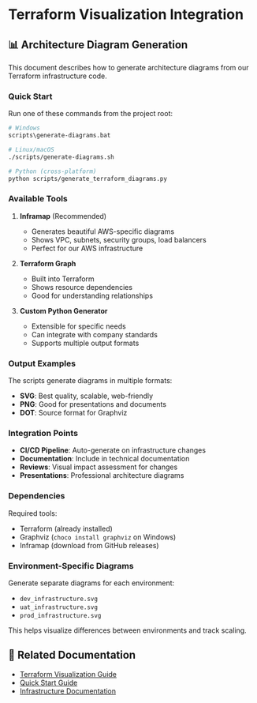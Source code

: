 # Terraform Visualization Integration

## 📊 Architecture Diagram Generation

This document describes how to generate architecture diagrams from our Terraform infrastructure code.

### Quick Start

Run one of these commands from the project root:

```bash
# Windows
scripts\generate-diagrams.bat

# Linux/macOS
./scripts/generate-diagrams.sh

# Python (cross-platform)
python scripts/generate_terraform_diagrams.py
```

### Available Tools

1. **Inframap** (Recommended)
   - Generates beautiful AWS-specific diagrams
   - Shows VPC, subnets, security groups, load balancers
   - Perfect for our AWS infrastructure

2. **Terraform Graph**
   - Built into Terraform
   - Shows resource dependencies
   - Good for understanding relationships

3. **Custom Python Generator**
   - Extensible for specific needs
   - Can integrate with company standards
   - Supports multiple output formats

### Output Examples

The scripts generate diagrams in multiple formats:

- **SVG**: Best quality, scalable, web-friendly
- **PNG**: Good for presentations and documents
- **DOT**: Source format for Graphviz

### Integration Points

- **CI/CD Pipeline**: Auto-generate on infrastructure changes
- **Documentation**: Include in technical documentation
- **Reviews**: Visual impact assessment for changes
- **Presentations**: Professional architecture diagrams

### Dependencies

Required tools:
- Terraform (already installed)
- Graphviz (`choco install graphviz` on Windows)
- Inframap (download from GitHub releases)

### Environment-Specific Diagrams

Generate separate diagrams for each environment:
- `dev_infrastructure.svg`
- `uat_infrastructure.svg`
- `prod_infrastructure.svg`

This helps visualize differences between environments and track scaling.

## 🔗 Related Documentation

- [Terraform Visualization Guide](terraform-visualization-guide.md)
- [Quick Start Guide](TERRAFORM-DIAGRAMS-QUICKSTART.md)
- [Infrastructure Documentation](../infrastructure/README.md)
